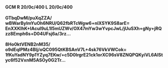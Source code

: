 #### GCM R 20/0c/400 L 20/0c/400
**GTbqDwM/puXqZZA/**<br/>**wBWarBylmYuOh6NRU/Q62fbRTcWgw6+nlXSYK9S8arE=**<br/>**EnXXKIhK+IAcul9uL1I5mUZWv/OX47mYw3wYvpcJwL/jUuSXh+gNy+jRQzz8Emph6s+D04UFsj6a/3rz...**<br/><br/>
**8Ho0ktVENB2nM35/**<br/>**o9dEqlPMz4BIj/oQC095QtKBSAnV7L+4sk76VkVWCok=**<br/>**1fKuYadNY9p1YZyq7EKw/+c5D0IrgrE21ck1orXC96sV8ZNQPQKyiVL6AIStyc6f52VxnM5ASOy0G2Tr...**